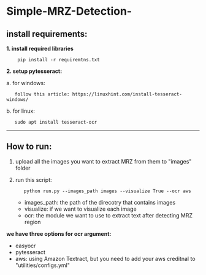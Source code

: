# Simple-MRZ-Detection-

## install requirements:
  **1. install required libraries**
  
        pip install -r requiremtns.txt
     
     
  **2. setup pytesseract:**
   
   a. for windows:
   
       follow this article: https://linuxhint.com/install-tesseract-windows/
      
   b. for linux:
   
       sudo apt install tesseract-ocr
      
---

## How to run:
  1. upload all the images you want to extract MRZ from them to "images" folder
  
  3. run this script:
  
            python run.py --images_path images --visualize True --ocr aws
        
        * images_path: the path of the direcotry that contains images
        * visualize: if we want to visualize each image 
        * ocr: the module we want to use to extract text after detecting MRZ region


 **we have three options for ocr argument:**
 * easyocr
 * pytesseract
 * aws: using Amazon Textract, but you need to add your aws creditnal to "utilities/configs.yml"
